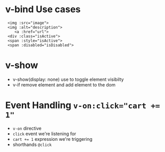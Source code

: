 # v-bind Use cases
```
 <img :src="image">
 <img :alt="description">
    <a :href="url">
 <div :class="isActive">
 <span :style="isActive">
 <span :disabled="isDisabled">
```

# v-show
- v-show(display: none) use to toggle element visibilty
- v-if remove element and add element to the dom

# Event Handling `v-on:click="cart += 1"`
- `v-on` directive
- `click` event we're listening for
- `cart += 1` expression we're triggering
- shorthands `@click`